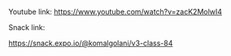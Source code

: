 Youtube link:
https://www.youtube.com/watch?v=zacK2MolwI4


Snack link:

https://snack.expo.io/@komalgolani/v3-class-84
